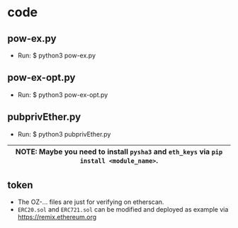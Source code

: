 # code

## pow-ex.py

- Run: $ python3 pow-ex.py

## pow-ex-opt.py

- Run: $ python3 pow-ex-opt.py

## pubprivEther.py

- Run: $ python3 pubprivEther.py

| NOTE: Maybe you need to install `pysha3` and `eth_keys` via `pip install <module_name>`.
| --- |

## token

- The OZ-... files are just for verifying on etherscan. 
- `ERC20.sol` and `ERC721.sol` can be modified and deployed as example via https://remix.ethereum.org

